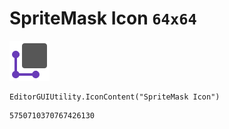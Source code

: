 # SpriteMask Icon `64x64`
<img src="/img/SpriteMask%20Icon.png" width=64 height=64>

``` CSharp
EditorGUIUtility.IconContent("SpriteMask Icon")
```
```
5750710370767426130
```
